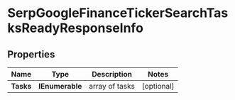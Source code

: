 # SerpGoogleFinanceTickerSearchTasksReadyResponseInfo


## Properties

| Name | Type | Description | Notes |
|------------ | ------------- | ------------- | -------------|
**Tasks** | **IEnumerable<SerpGoogleFinanceTickerSearchTasksReadyTaskInfo>** | array of tasks |[optional]|